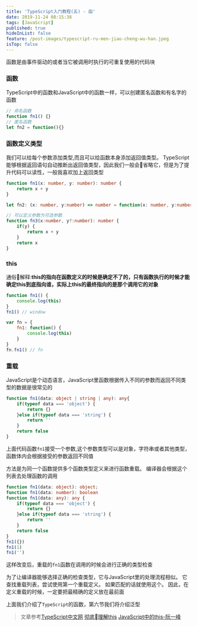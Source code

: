 ```yaml
---
title: 'TypeScript入门教程(五) - 函'
date: 2019-11-24 08:15:38
tags: [JavaScript]
published: true
hideInList: false
feature: /post-images/typescript-ru-men-jiao-cheng-wu-han.jpeg
isTop: false
---
```


函数是由事件驱动的或者当它被调用时执行的可重复使用的代码块
<!--more-->

### 函数
TypeScript中的函数和JavaScript中的函数一样，可以创建匿名函数和有名字的函数

```typescript
// 命名函数
function fn1() {}
// 匿名函数
let fn2 = function(){}
```

### 函数定义类型

我们可以给每个参数添加类型,而且可以给函数本身添加返回值类型。 TypeScript能够根据返回语句自动推断出返回值类型，因此我们一般会省略它，但是为了提升代码可以读性，一般我喜欢加上返回类型

```typescript
function fn1(x: number, y: number): number {
    return x + y
}

let fn2: (x: number, y:number) => number = function(x: number, y:number):number{ return x + y}

// 可以定义参数为可选参数
function fn3(x:number, y?:number): number {
    if(y) {
        return x + y 
    }
    return x
}
```

### this

通俗解释:**this的指向在函数定义的时候是确定不了的，只有函数执行的时候才能确定this到底指向谁，实际上this的最终指向的是那个调用它的对象**

```javascript
function fn1() {
    console.log(this)
}
fn1() // window

var fn = {
    fn1: function() {
        console.log(this)
    }
}
fn.fn1() // fn
```

### 重载

JavaScript是个动态语言，JavaScript里函数根据传入不同的参数而返回不同类型的数据是很常见的

```typescript
function fn1(data: object | string | any): any{
    if(typeof data === 'object') {
        return {}
    }else if(typeof data === 'string') {
        return ''
    }
    return false
}
```
上面代码函数`fn1`接受一个参数,这个参数类型可以是对象，字符串或者其他类型，函数体内会根据接受的参数返回不同值


方法是为同一个函数提供多个函数类型定义来进行函数重载。 编译器会根据这个列表去处理函数的调用

```typescript
function fn1(data: object): object;
function fn1(data: number): boolean
function fn1(data: any): any {
    if(typeof data === 'object') {
        return {}
    }else if(typeof data === 'string') {
        return ''
    }
    return false
}
fn1({})
fn1(1)
fn1('')
```
这样改变后，重载的`fn1`函数在调用的时候会进行正确的类型检查

为了让编译器能够选择正确的检查类型，它与JavaScript里的处理流程相似。 它查找重载列表，尝试使用第一个重载定义。 如果匹配的话就使用这个。 因此，在定义重载的时候，一定要把最精确的定义放在最前面


上面我们介绍了`TypeScript`的函数，第六节我们将介绍泛型

> 文章参考[TypeScript中文网](https://www.tslang.cn/docs/handbook/variable-declarations.html) 
[彻底理解this](https://www.cnblogs.com/pssp/p/5216085.html)
[JavaScript中的this-阮一峰](http://www.ruanyifeng.com/blog/2010/04/using_this_keyword_in_javascript.html)


